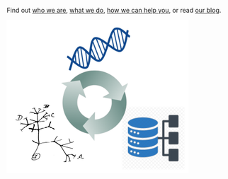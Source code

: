
Find out [who we are](https://mfumagalli.github.io/who-we-are), 
[what we do](https://mfumagalli.github.io/what-we-do), 
[how we can help you](https://mfumagalli.github.io/how-we-can-help-you), 
or read [our blog](https://mfumagalli.github.io/blog).

![](assets/logo.png)









